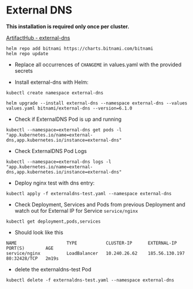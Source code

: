 # External DNS

**This installation is required only once per cluster.**

[ArtifactHub - external-dns](https://artifacthub.io/packages/helm/bitnami/external-dns)

```shell
helm repo add bitnami https://charts.bitnami.com/bitnami
helm repo update
```

* Replace all occurrences of `CHANGEME` in values.yaml with the provided secrets

* Install external-dns with Helm:

```shell
kubectl create namespace external-dns
```

```shell
helm upgrade --install external-dns --namespace external-dns --values values.yaml bitnami/external-dns --version=6.1.0
```

* Check if ExternalDNS Pod is up and running

```shell
kubectl --namespace=external-dns get pods -l "app.kubernetes.io/name=external-dns,app.kubernetes.io/instance=external-dns"
```

* Check ExternalDNS Pod Logs

```shell
kubectl --namespace=external-dns logs -l "app.kubernetes.io/name=external-dns,app.kubernetes.io/instance=external-dns"
```

* Deploy nginx test with dns entry:

```shell
kubectl apply -f externaldns-test.yaml --namespace external-dns
```

* Check Deployment, Services and Pods from previous Deployment and watch out for External IP for Service `service/nginx`

```shell
kubectl get deployment,pods,services
```

* Should look like this

```shell
NAME                   TYPE           CLUSTER-IP      EXTERNAL-IP      PORT(S)        AGE
service/nginx          LoadBalancer   10.240.26.62    185.56.130.197   80:32428/TCP   2m19s
```

* delete the externaldns-test Pod

```shell
kubectl delete -f externaldns-test.yaml --namespace external-dns
```

